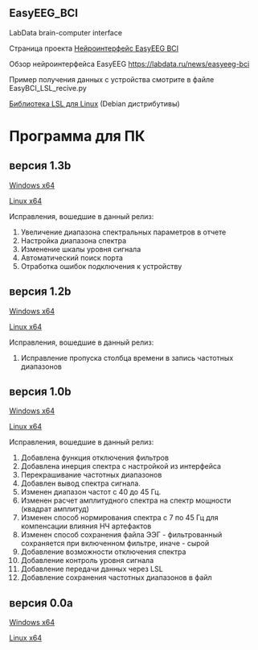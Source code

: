 ## EasyEEG_BCI
LabData brain-computer interface

Страница проекта [Нейроинтерфейс EasyEEG BCI](https://labdata.ru/project/easyeeg-bci-project)

Обзор нейроинтерфейса EasyEEG https://labdata.ru/news/easyeeg-bci

Пример получения данных с устройства смотрите в файле EasyBCI_LSL_recive.py

[Библиотека LSL для Linux](https://www.dropbox.com/scl/fi/rfwt666hstcqp9zwt12r0/liblsl-1.16.1-jammy_amd64.deb?rlkey=bu1ie9kw79p4s9b6z5u1fo956&dl=0) (Debian дистрибутивы)

# Программа для ПК

## версия 1.3b

[Windows x64](https://www.dropbox.com/scl/fi/fuzy3b0b5ixx3hmbpfqb3/EasyEEG_BCI_13b_win64.zip?rlkey=gjpz3iyzpmnrldffi5to7cq4t&dl=0) 

[Linux x64](https://www.dropbox.com/scl/fi/3rddho1yh9axoeipel3oi/EasyEEG_BCI_v13b_linux64.zip?rlkey=yitynu1vtjm1vyqrtmbdkhscr&dl=0) 

Исправления, вошедшие в данный релиз:
1. Увеличение диапазона спектральных параметров в отчете
2. Настройка диапазона спектра
3. Изменение шкалы уровня сигнала
4. Автоматический поиск порта
5. Отработка ошибок подключения к устройству

## версия 1.2b

[Windows x64](https://www.dropbox.com/scl/fi/2tv0l7xn5vmd1r1m6364q/EasyEEG_BCI_v12b_win64.zip?rlkey=neye4mulpv6xtaym7quazdxwa&dl=0) 

[Linux x64](https://www.dropbox.com/scl/fi/n6ies7edlvg3k0enhck0x/EasyEEG_BCI_v12b_linux64.zip?rlkey=ubajs2p8evbolvufznqjjlale&dl=0) 

Исправления, вошедшие в данный релиз:
1. Исправление пропуска столбца времени в запись частотных диапазонов
   
## версия 1.0b

[Windows x64](https://www.dropbox.com/s/ag5dv3c3kozduou/EasyEEG_BCI_100b.exe?dl=0)

[Linux x64](https://www.dropbox.com/s/tgb8ponckw0djw0/EasyEEG_BCI_100b?dl=0)

Исправления, вошедшие в данный релиз:
1. Добавлена функция отключения фильтров
2. Добавлена инерция спектра с настройкой из интерфейса
3. Перекрашивание частотных диапазонов
4. Добавлен вывод спектра сигнала.
5. Изменен диапазон частот с 40 до 45 Гц.
6. Изменен расчет амплитудного спектра на спектр мощности (квадрат амплитуд)
7. Изменен способ нормирования спектра с 7 по 45 Гц для компенсации влияния НЧ артефактов
8. Изменен способ сохранения файла ЭЭГ - фильтрованный сохраняется при включенном фильтре, иначе - сырой
9. Добавление возможности отключения спектра
10. Добавление контроль уровня сигнала
11. Добавление передачи данных через LSL
12. Добавление сохранения частотных диапазонов в файл

## версия 0.0a

[Windows x64](https://www.dropbox.com/s/trxjl37eypg8op5/EasyEEG_BCI_v00a_win.zip?dl=0)

[Linux x64](https://www.dropbox.com/s/rs5n1t0aadqs976/EasyEEG_BCI_v00a_linux.zip?dl=0)
